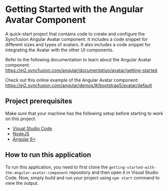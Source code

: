 # Getting Started with the Angular Avatar Component
A quick-start project that contains code to create and configure the Syncfusion Angular Avatar component. It includes a code snippet for different sizes and types of avatars. It also includes a code snippet for integrating the Avatar with the other UI components.

Refer to the following documentation to learn about the Angular Avatar component: 
https://ej2.syncfusion.com/angular/documentation/avatar/getting-started

Check out this online example of the Angular Avatar component:
https://ej2.syncfusion.com/angular/demos/#/bootstrap5/avatar/default

## Project prerequisites
Make sure that your machine has the following setup before starting to work on this project.
* [Visual Studio Code](https://code.visualstudio.com/download )
* [NodeJS](https://nodejs.org/en/download)
* [Angular 6+](https://angularjs.org/)

## How to run this application
To run this application, you need to first clone the `getting-started-with-the-angular-avatar-component` repository and then open it in Visual Studio Code. Now, simply build and run your project using `npm start` command to view the output.
